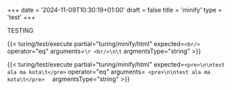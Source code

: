 +++
date = '2024-11-09T10:30:19+01:00'
draft = false
title = 'minify'
type = 'test'
+++

TESTING

{{< turing/test/execute partial="turing/minify/html" expected=`<br/>` operator="eq" arguments=`\r <br/>\n\t` argmentsType="string" >}}


{{< turing/test/execute partial="turing/minify/html" expected=`<pre>\n\ntest ala ma kota\t</pre>` operator="eq" arguments=`  <pre>\n\ntest ala ma kota\t</pre>   ` argmentsType="string" >}}
